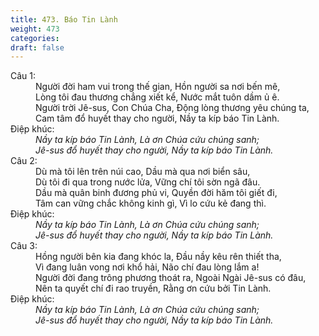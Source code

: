 ```yaml
---
title: 473. Báo Tin Lành
weight: 473
categories: 
draft: false
---
```

<dl><dt>Câu 1:</dt><dd data-verse="1">Người đời ham vui trong thế gian, Hồn người sa nơi bến mê, <br/>Lòng tôi đau thương chẳng xiết kể, Nước mắt tuôn dầm ủ ê. <br/>Người trời Jê-sus, Con Chúa Cha, Động lòng thương yêu chúng ta, <br/>Cam tâm đổ huyết thay cho người, Nầy ta kíp báo Tin Lành. </dd><dt>Điệp khúc:</dt><dd data-chorus="1"><em>Nầy ta kíp báo Tin Lành, Là ơn Chúa cứu chúng sanh; <br/>Jê-sus đổ huyết thay cho người, Nầy ta kíp báo Tin Lành. </em></dd><dt>Câu 2:</dt><dd data-verse="2">Dù mà tôi lên trên núi cao, Dầu mà qua nơi biển sâu, <br/>Dù tôi đi qua trong nước lửa, Vững chí tôi sờn ngã đâu. <br/>Dầu mà quân binh đương phủ vi, Quyền đời hăm tôi giết đi, <br/>Tâm can vững chắc không kinh gì, Vì lo cứu kẻ đang thì. </dd><dt>Điệp khúc:</dt><dd data-chorus="1"><em>Nầy ta kíp báo Tin Lành, Là ơn Chúa cứu chúng sanh; <br/>Jê-sus đổ huyết thay cho người, Nầy ta kíp báo Tin Lành. </em></dd><dt>Câu 3:</dt><dd data-verse="3">Hồng người bên kia đang khóc la, Đầu nầy kêu rên thiết tha, <br/>Vì đang luân vong nơi khổ hải, Não chí đau lòng lắm a! <br/>Người đời đang trông phương thoát ra, Ngoài Ngài Jê-sus có đâu, <br/>Nên ta quyết chí đi rao truyền, Rằng ơn cứu bởi Tin Lành. </dd><dt>Điệp khúc:</dt><dd data-chorus="1"><em>Nầy ta kíp báo Tin Lành, Là ơn Chúa cứu chúng sanh; <br/>Jê-sus đổ huyết thay cho người, Nầy ta kíp báo Tin Lành. </em></dd></dl>